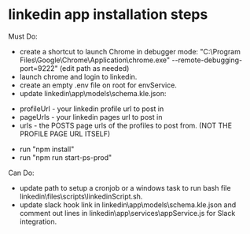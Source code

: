 # linkedin app installation steps
Must Do:
* create a shortcut to launch Chrome in debugger mode:
"C:\Program Files\Google\Chrome\Application\chrome.exe" --remote-debugging-port=9222"
(edit path as needed)
* launch chrome and login to linkedin.
* create an empty .env file on root for envService.
* update linkedin\app\models\schema.kle.json:
 - profileUrl - your linkedin profile url to post in 
 - pageUrls - your linkedin pages url to post in
 - urls - the POSTS page urls of the profiles to post from. (NOT THE PROFILE PAGE URL ITSELF)
* run "npm install"
* run "npm run start-ps-prod"

Can Do:
* update path to setup a cronjob or a windows task to run bash file linkedin\files\scripts\linkedinScript.sh.
* update slack hook link in linkedin\app\models\schema.kle.json and comment out lines in 
 linkedin\app\services\appService.js for Slack integration.